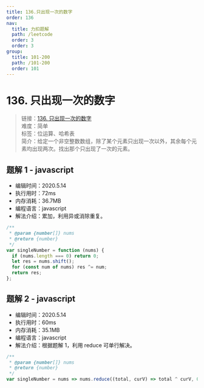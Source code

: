 ```yaml
---
title: 136.只出现一次的数字
order: 136
nav:
  title: 力扣题解
  path: /leetcode
  order: 3
  order: 3
group:
  title: 101-200
  path: /101-200
  order: 101
---
```


# 136. 只出现一次的数字

> 链接：[136. 只出现一次的数字](https://leetcode-cn.com/problems/single-number/)  
> 难度：简单  
> 标签：位运算、哈希表  
> 简介：给定一个非空整数数组，除了某个元素只出现一次以外，其余每个元素均出现两次。找出那个只出现了一次的元素。

## 题解 1 - javascript

- 编辑时间：2020.5.14
- 执行用时：72ms
- 内存消耗：36.7MB
- 编程语言：javascript
- 解法介绍：累加，利用异或消除重复。

```javascript
/**
 * @param {number[]} nums
 * @return {number}
 */
var singleNumber = function (nums) {
  if (nums.length === 0) return 0;
  let res = nums.shift();
  for (const num of nums) res ^= num;
  return res;
};
```

## 题解 2 - javascript

- 编辑时间：2020.5.14
- 执行用时：60ms
- 内存消耗：35.1MB
- 编程语言：javascript
- 解法介绍：根据题解 1，利用 reduce 可单行解决。

```javascript
/**
 * @param {number[]} nums
 * @return {number}
 */
var singleNumber = nums => nums.reduce((total, curV) => total ^ curV, 0);
```
